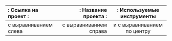 | : Ссылка на проект    :| : Название проекта           :| : Используемые инструменты |
| :-------------------- | ---------------------: |:---------------------------:|
| с выравниванием слева | с выравниванием справа | и с выравниванием по центру |
